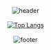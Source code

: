 <div align="center">
  
![header](https://capsule-render.vercel.app/api?type=slice&color=gradient&height=100&section=header&text=Hugh&fontSize=20)
<br><br>
[![Top Langs](https://github-readme-stats.vercel.app/api/top-langs/?username=hugh-eu)](https://github.com/hugh-eu/github-readme-stats)
<br><br>
![footer](https://capsule-render.vercel.app/api?type=slice&color=gradient&height=100&section=footer&fontSize=20)
  
</div>
